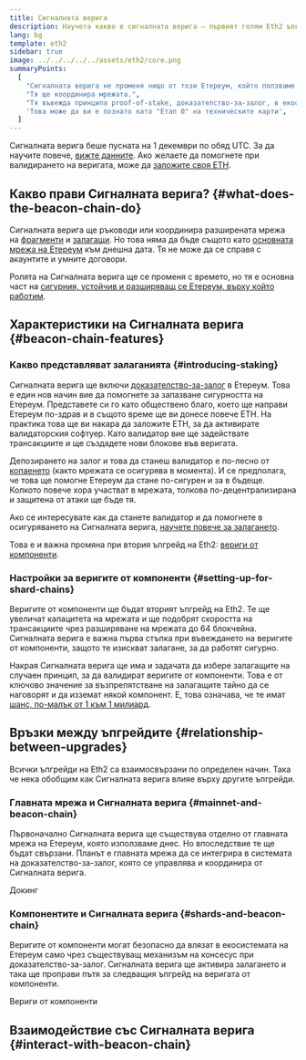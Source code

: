 ```yaml
---
title: Сигналната верига
description: Научета какво е сигналната верига – първият голям Eth2 ъпгрейд на Етереум.
lang: bg
template: eth2
sidebar: true
image: ../../../../../assets/eth2/core.png
summaryPoints:
  [
    "Сигналната верига не променя нищо от този Етереум, който ползваме днес.",
    "Тя ще координира мрежата.",
    "Тя въвежда принципа proof-of-stake, доказателство-за-залог, в екосистемата на Етереум.",
    'Това може да ви е познато като "Етап 0" на техническите карти',
  ]
---
```


<UpgradeStatus isShipped date="Изпратено!">
    Сигналната верига беше пусната на 1 декември по обяд UTC. За да научите повече, <a href="https://beaconscan.com/">вижте данните</a>. Ако желаете да помогнете при валидирането на веригата, може да <a href="/eth2/staking/">заложите своя ETH</a>.
</UpgradeStatus>

## Какво прави Сигналната верига? {#what-does-the-beacon-chain-do}

Сигналната верига ще ръководи или координира разширената мрежа на [фрагменти](/eth2/shard-chains/) и [залагащи](/eth2/staking/). Но това няма да бъде същото като [основната мрежа на Етереум](/glossary/#mainnet) към днешна дата. Тя не може да се справя с акаунтите и умните договори.

Ролята на Сигналната верига ще се променя с времето, но тя е основна част на [сигурния, устойчив и разширяващ се Етереум, върху който работим](/eth2/vision/).

## Характеристики на Сигналната верига {#beacon-chain-features}

### Какво представляват залаганията {#introducing-staking}

Сигналната верига ще включи [доказателство-за-залог](/developers/docs/consensus-mechanisms/pos/) в Етереум. Това е един нов начин вие да помогнете за запазване сигурността на Етереум. Представете си го като обществено благо, което ще направи Етереум по-здрав и в същото време ще ви донесе повече ETH. На практика това ще ви накара да заложите ETH, за да активирате валидаторския софтуер. Като валидатор вие ще задействате трансакциите и ще създадете нови блокове във веригата.

Депозирането на залог и това да станеш валидатор е по-лесно от [копаенето](/developers/docs/mining/) (както мрежата се осигурява в момента). И се предполага, че това ще помогне Етереум да стане по-сигурен и за в бъдеще. Колкото повече хора участват в мрежата, толкова по-децентрализирана и защитена от атаки ще бъде тя.

<InfoBanner emoji=":money_bag:">
Ако се интересувате как да станете валидатор и да помогнете в осигуряването на Сигналната верига, <a href="/eth2/staking/">научете повече за залагането</a>.
</InfoBanner>

Това е и важна промяна при втория ъпгрейд на Eth2: [вериги от компоненти](/eth2/shard-chains/).

### Настройки за веригите от компоненти {#setting-up-for-shard-chains}

Веригите от компоненти ще бъдат вторият ъпгрейд на Eth2. Те ще увеличат капацитета на мрежата и ще подобрят скоростта на трансакциите чрез разширяване на мрежата до 64 блокчейна. Сигналната верига е важна първа стъпка при въвеждането на веригите от компоненти, защото те изискват залагане, за да работят сигурно.

Накрая Сигналната верига ще има и задачата да избере залагащите на случаен принцип, за да валидират веригите от компоненти. Това е от ключово значение за възпрепятстване на залагащите тайно да се наговорят и да изземат някой компонент. Е, това означава, че те имат [шанс, по-малък от 1 към 1 милиард](https://medium.com/@chihchengliang/minimum-committee-size-explained-67047111fa20).

## Връзки между ъпгрейдите {#relationship-between-upgrades}

Всички ъпгрейди на Eth2 са взаимосвързани по определен начин. Така че нека обобщим как Сигналната верига влияе върху другите ъпгрейди.

### Главната мрежа и Сигналната верига {#mainnet-and-beacon-chain}

Първоначално Сигналната верига ще съществува отделно от главната мрежа на Етереум, която използваме днес. Но впоследствие те ще бъдат свързани. Планът е главната мрежа да се интегрира в системата на доказателство-за-залог, която се управлява и координира от Сигналната верига.

<ButtonLink to="/eth2/merge/">Докинг</ButtonLink>

### Компонентите и Сигналната верига {#shards-and-beacon-chain}

Веригите от компоненти могат безопасно да влязат в екосистемата на Етереум само чрез съществуващ механизъм на консесус при доказателство-за-залог. Сигналната верига ще активира залагането и така ще проправи пътя за следващия ъпгрейд на веригата от компоненти.

<ButtonLink to="/eth2/shard-chains/">Вериги от компоненти</ButtonLink>

<Divider />

## Взаимодействие със Сигналната верига {#interact-with-beacon-chain}

<Eth2BeaconChainActions />
